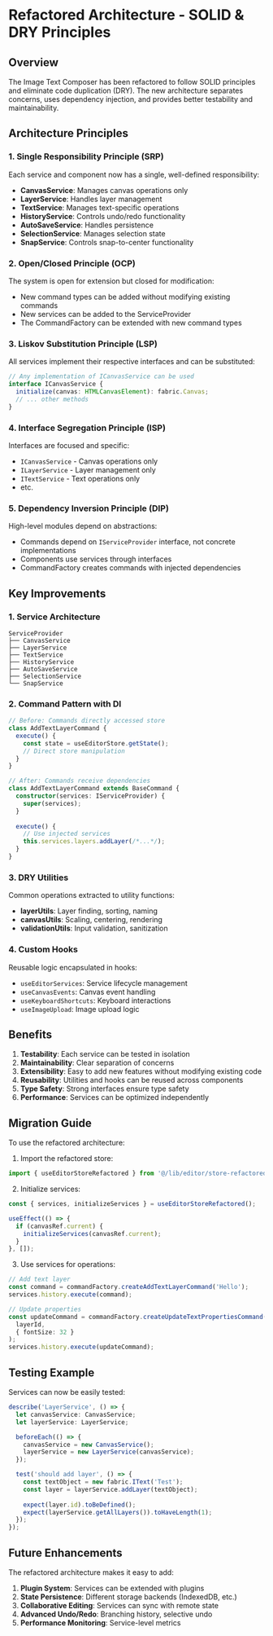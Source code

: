 # Refactored Architecture - SOLID & DRY Principles

## Overview

The Image Text Composer has been refactored to follow SOLID principles and eliminate code duplication (DRY). The new architecture separates concerns, uses dependency injection, and provides better testability and maintainability.

## Architecture Principles

### 1. Single Responsibility Principle (SRP)
Each service and component now has a single, well-defined responsibility:

- **CanvasService**: Manages canvas operations only
- **LayerService**: Handles layer management
- **TextService**: Manages text-specific operations
- **HistoryService**: Controls undo/redo functionality
- **AutoSaveService**: Handles persistence
- **SelectionService**: Manages selection state
- **SnapService**: Controls snap-to-center functionality

### 2. Open/Closed Principle (OCP)
The system is open for extension but closed for modification:

- New command types can be added without modifying existing commands
- New services can be added to the ServiceProvider
- The CommandFactory can be extended with new command types

### 3. Liskov Substitution Principle (LSP)
All services implement their respective interfaces and can be substituted:

```typescript
// Any implementation of ICanvasService can be used
interface ICanvasService {
  initialize(canvas: HTMLCanvasElement): fabric.Canvas;
  // ... other methods
}
```

### 4. Interface Segregation Principle (ISP)
Interfaces are focused and specific:

- `ICanvasService` - Canvas operations only
- `ILayerService` - Layer management only
- `ITextService` - Text operations only
- etc.

### 5. Dependency Inversion Principle (DIP)
High-level modules depend on abstractions:

- Commands depend on `IServiceProvider` interface, not concrete implementations
- Components use services through interfaces
- CommandFactory creates commands with injected dependencies

## Key Improvements

### 1. Service Architecture
```
ServiceProvider
├── CanvasService
├── LayerService
├── TextService
├── HistoryService
├── AutoSaveService
├── SelectionService
└── SnapService
```

### 2. Command Pattern with DI
```typescript
// Before: Commands directly accessed store
class AddTextLayerCommand {
  execute() {
    const state = useEditorStore.getState();
    // Direct store manipulation
  }
}

// After: Commands receive dependencies
class AddTextLayerCommand extends BaseCommand {
  constructor(services: IServiceProvider) {
    super(services);
  }
  
  execute() {
    // Use injected services
    this.services.layers.addLayer(/*...*/);
  }
}
```

### 3. DRY Utilities
Common operations extracted to utility functions:

- **layerUtils**: Layer finding, sorting, naming
- **canvasUtils**: Scaling, centering, rendering
- **validationUtils**: Input validation, sanitization

### 4. Custom Hooks
Reusable logic encapsulated in hooks:

- `useEditorServices`: Service lifecycle management
- `useCanvasEvents`: Canvas event handling
- `useKeyboardShortcuts`: Keyboard interactions
- `useImageUpload`: Image upload logic

## Benefits

1. **Testability**: Each service can be tested in isolation
2. **Maintainability**: Clear separation of concerns
3. **Extensibility**: Easy to add new features without modifying existing code
4. **Reusability**: Utilities and hooks can be reused across components
5. **Type Safety**: Strong interfaces ensure type safety
6. **Performance**: Services can be optimized independently

## Migration Guide

To use the refactored architecture:

1. Import the refactored store:
```typescript
import { useEditorStoreRefactored } from '@/lib/editor/store-refactored';
```

2. Initialize services:
```typescript
const { services, initializeServices } = useEditorStoreRefactored();

useEffect(() => {
  if (canvasRef.current) {
    initializeServices(canvasRef.current);
  }
}, []);
```

3. Use services for operations:
```typescript
// Add text layer
const command = commandFactory.createAddTextLayerCommand('Hello');
services.history.execute(command);

// Update properties
const updateCommand = commandFactory.createUpdateTextPropertiesCommand(
  layerId,
  { fontSize: 32 }
);
services.history.execute(updateCommand);
```

## Testing Example

Services can now be easily tested:

```typescript
describe('LayerService', () => {
  let canvasService: CanvasService;
  let layerService: LayerService;

  beforeEach(() => {
    canvasService = new CanvasService();
    layerService = new LayerService(canvasService);
  });

  test('should add layer', () => {
    const textObject = new fabric.IText('Test');
    const layer = layerService.addLayer(textObject);
    
    expect(layer.id).toBeDefined();
    expect(layerService.getAllLayers()).toHaveLength(1);
  });
});
```

## Future Enhancements

The refactored architecture makes it easy to add:

1. **Plugin System**: Services can be extended with plugins
2. **State Persistence**: Different storage backends (IndexedDB, etc.)
3. **Collaborative Editing**: Services can sync with remote state
4. **Advanced Undo/Redo**: Branching history, selective undo
5. **Performance Monitoring**: Service-level metrics